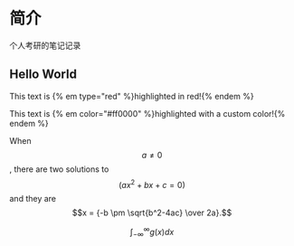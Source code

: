 # 简介

个人考研的笔记记录

## Hello World
This text is {% em type="red" %}highlighted in red!{% endem %}

This text is {% em color="#ff0000" %}highlighted with a custom color!{% endem %}

When $$a \ne 0$$, there are two solutions to $$(ax^2 + bx + c = 0)$$ and they are $$x = {-b \pm \sqrt{b^2-4ac} \over 2a}.$$

$$
\int_{-\infty}^\infty g(x) dx
$$
